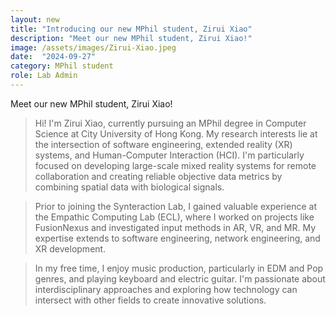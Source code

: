 ```yaml
---
layout: new
title: "Introducing our new MPhil student, Zirui Xiao"
description: "Meet our new MPhil student, Zirui Xiao!"
image: /assets/images/Zirui-Xiao.jpeg
date:  "2024-09-27"
category: MPhil student
role: Lab Admin
---
```

Meet our new MPhil student, Zirui Xiao!

> Hi! I'm Zirui Xiao, currently pursuing an MPhil degree in Computer Science at City University of Hong Kong. My research interests lie at the intersection of software engineering, extended reality (XR) systems, and Human-Computer Interaction (HCI). I'm particularly focused on developing large-scale mixed reality systems for remote collaboration and creating reliable objective data metrics by combining spatial data with biological signals.

> Prior to joining the Synteraction Lab, I gained valuable experience at the Empathic Computing Lab (ECL), where I worked on projects like FusionNexus and investigated input methods in AR, VR, and MR. My expertise extends to software engineering, network engineering, and XR development.

> In my free time, I enjoy music production, particularly in EDM and Pop genres, and playing keyboard and electric guitar. I'm passionate about interdisciplinary approaches and exploring how technology can intersect with other fields to create innovative solutions.
